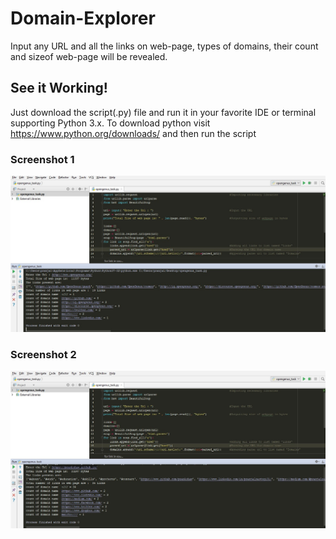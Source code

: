 # Domain-Explorer
Input any URL and all the links on web-page, types of domains, their count and sizeof web-page will be revealed.
## See it Working!
Just download the script(.py) file and run it in your favorite IDE or terminal supporting Python 3.x. To download python visit https://www.python.org/downloads/ and then run the script

### Screenshot 1
![Screenshot1](task_opengenus_1.jpg)

### Screenshot 2
![Screenshot2](task_opengenus-2.jpg)


